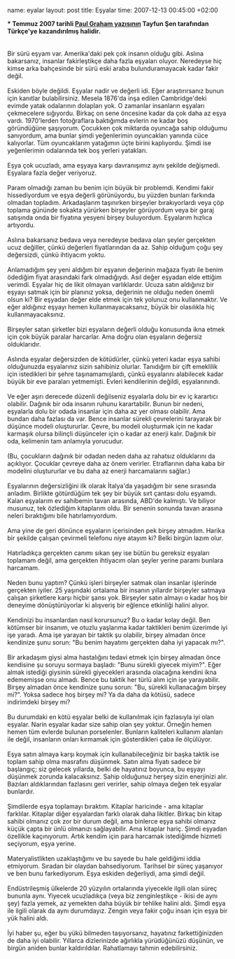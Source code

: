 name: eyalar
layout: post
title: Eşyalar
time: 2007-12-13 00:45:00 +02:00

<span style="font-weight:bold;">* Temmuz 2007 tarihli <a href="http://www.paulgraham.com/stuff.html">Paul Graham yazısının</a> Tayfun Şen tarafından Türkçe'ye kazandırılmış halidir.</span><br /><br /><br />Bir sürü eşyam var. Amerika'daki pek çok insanın olduğu gibi. Aslına bakarsanız, insanlar fakirleştikçe daha fazla eşyaları oluyor. Neredeyse hiç kimse arka bahçesinde bir sürü eski araba bulunduramayacak kadar fakir değil.<br /><br />Eskiden böyle değildi. Eşyalar nadir ve değerli idi. Eğer araştırırsanız bunun için kanıtlar bulabilirsiniz. Mesela 1876'da inşa edilen Cambridge'deki evimde yatak odalarının dolapları yok. O zamanlar insanların eşyaları çekmecelere sığıyordu. Birkaç on sene öncesine kadar da çok daha az eşya vardı. 1970'lerden fotoğraflara baktığımda evlerin ne kadar boş göründüğüne şaşıyorum. Çocukken çok miktarda oyuncağa sahip olduğumu sanıyordum, ama bunlar şimdi yeğenlerimin oyuncakları yanında cüce kalıyorlar. Tüm oyuncaklarım yatağımın üçte birini kaplıyordu. Şimdi ise yeğenlerimin odalarında tek boş yerleri yatakları.<br /><br />Eşya çok ucuzladı, ama eşyaya karşı davranışımız aynı şekilde değişmedi. Eşyalara fazla değer veriyoruz.<br /><br />Param olmadığı zaman bu benim için büyük bir problemdi. Kendimi fakir hissediyordum ve eşya değerli görünüyordu, bu yüzden bunları farkında olmadan topladım. Arkadaşlarım taşınırken birşeyler bırakıyorlardı veya çöp toplama gününde sokakta yürürken birşeyler görüyordum veya bir garaj satışında onda bir fiyatına yesyeni birşey buluyordum. Eşyalarım hızlıca artıyordu.<br /><br />Aslına bakarsanız bedava veya neredeyse bedava olan şeyler gerçekten ucuz değiller, çünkü değerleri fiyatlarından da az. Sahip olduğum çoğu şey değersizdi, çünkü ihtiyacım yoktu.<br /><br />Anlamadığım şey yeni aldığım bir eşyanın değerinin mağaza fiyatı ile benim ödediğim fiyat arasındaki fark olmadığıydı. Asıl değer eşyadan elde ettiğim verimdi. Eşyalar hiç de likit olmayan varlıklardır. Ucuza satın aldığınız bir eşyayı satmak için bir planınız yoksa, değerinin ne olduğu neden önemli olsun ki? Bir eşyadan değer elde etmek için tek yolunuz onu kullanmaktır. Ve eğer aldığınız eşyayı hemen kullanmayacaksanız, büyük bir olasılıkla hiç kullanmayacaksınız.<br /><br />Birşeyler satan şirketler bizi eşyaların değerli olduğu konusunda ikna etmek için çok büyük paralar harcarlar. Ama doğru olan eşyaların değersiz olduklarıdır.<br /><br />Aslında eşyalar değersizden de kötüdürler, çünkü yeteri kadar eşya sahibi olduğunuzda eşyalarınız sizin sahibiniz olurlar. Tanıdığım bir çift emeklilik için istedikleri bir şehre taşınamamışlardı, çünkü eşyalarını alabilecek kadar büyük bir eve paraları yetmemişti. Evleri kendilerinin değildi, eşyalarınındı.<br /><br />Ve eğer aşırı derecede düzenli değilseniz eşyalarla dolu bir ev iç karartıcı olabilir. Dağınık bir oda insanın ruhunu karartabilir. Bunun bir nedeni, eşyalarla dolu bir odada insanlar için daha az yer olması olabilir. Ama bundan daha fazlası da var. Bence insanlar sürekli çevrelerini tarayarak bir düşünce modeli oluştururlar. Çevre, bu modeli oluşturmak için ne kadar karmaşık olursa bilinçli düşünceler için o kadar az enerji kalır. Dağınık bir oda, kelimenin tam anlamıyla yorucudur.<br /><br />(Bu, çocukların dağınık bir odadan neden daha az rahatsız olduklarını da açıklıyor. Çocuklar çevreye daha az önem verirler. Etraflarının daha kaba bir modelini oluştururlar ve bu daha az enerji harcamalarını sağlar.)<br /><br />Eşyalarının değersizliğini ilk olarak İtalya'da yaşadığım bir sene sırasında anladım. Birlikte götürdüğüm tek şey bir büyük sırt çantası dolu eşyamdı. Kalan eşyalarım ev sahibemin tavan arasında, ABD'de kalmıştı. Ve biliyor musunuz, tek özlediğim kitaplarım oldu. Bir senenin sonunda tavan arasına neleri bıraktığımı bile hatırlamıyordum.<br /><br />Ama yine de geri dönünce eşyaların içerisinden pek birşey atmadım. Harika bir şekilde çalışan çevirmeli telefonu niye atayım ki? Belki birgün lazım olur.<br /><br />Hatırladıkça gerçekten canımı sıkan şey ise bütün bu gereksiz eşyaları toplamam değil, ama gerçekten ihtiyacım olan şeyler yerine paramı bunlara harcamam.<br /><br />Neden bunu yaptım? Çünkü işleri birşeyler satmak olan insanlar işlerinde gerçekten iyiler. 25 yaşındaki ortalama bir insanın yıllardır birşeyler satmaya çalışan şirketlere karşı hiçbir şansı yok. Birşeyler satın almayı o kadar hoş bir deneyime dönüştürüyorlar ki alışveriş bir eğlence etkinliği halini alıyor.<br /><br />Kendinizi bu insanlardan nasıl korursunuz? Bu o kadar kolay değil. Ben kötümser bir insanım, ve otuzlu yaşlarıma kadar taktikleri benim üzerimde iyi işe yaradı. Ama işe yarayan bir taktik şu olabilir, birşey almadan önce kendinize şunu sorun: "Bu benim hayatımı gerçekten daha iyi yapacak mı?".<br /><br />Bir arkadaşım giysi alma hastalığını tedavi etmek için birşey almadan önce kendisine şu soruyu sormaya başladı: "Bunu sürekli giyecek miyim?". Eğer almak istediği giysinin sürekli giyecekleri arasında olacağına kendini ikna edememişse onu almadı. Bence bu taktik her türlü alım için işe yarayabilir. Birşey almadan önce kendinize şunu sorun: "Bu, sürekli kullanacağım birşey mi?". Yoksa sadece hoş birşey mi? Ya da daha da kötüsü, sadece indirimdeki birşey mi?<br /><br />Bu durumdaki en kötü eşyalar belki de kullanılmak için fazlasıyla iyi olan eşyalar. Narin eşyalar kadar size sahip olan şey yoktur. Örneğin hemen hemen tüm evlerde bulunan porselenler. Bunların kaliteleri kullanım alanları ile değil, insanların onları kırmamak için gösterdikleri çaba ile ölçülüyor.<br /><br />Eşya satın almaya karşı koymak için kullanabileceğiniz bir başka taktik ise toplam sahip olma masrafını düşünmek. Satın alma fiyatı sadece bir başlangıç; siz gelecek yıllarda, belki de hayatınız boyunca, bu eşyayı düşünmek zorunda kalacaksınız. Sahip olduğunuz herşey sizin enerjinizi alır. Bazıları aldıklarından fazlasını geri verirler, sahip olmaya değen tek eşyalar bunlardır.<br /><br />Şimdilerde eşya toplamayı bıraktım. Kitaplar haricinde - ama kitaplar farklılar. Kitaplar diğer eşyalardan farklı olarak daha likitler. Birkaç bin kitap sahibi olmanız çok zor bir durum değil, ama binlerce eşya sahibi olmanız küçük çapta bir ünlü olmanızı sağlayabilir. Ama kitaplar hariç. Şimdi eşyadan özellikle kaçınıyorum. Artık kendim için para harcamak istediğimde hizmeti seçiyorum, eşya yerine.<br /><br />Materyalistlikten uzaklaştığımı ve bu sayede bu hale geldiğimi iddia etmiyorum. Sıradan bir olaydan bahsediyorum. Tarihsel bir süreç yaşanıyor ve ben bunu farkediyorum. Eşya eskiden değerliydi, ama şimdi değil.<br /><br />Endüstrileşmiş ülkelerde 20 yüzyılın ortalarında yiyecekle ilgili olan süreç bununla aynı. Yiyecek ucuzladıkça (veya biz zenginleştikçe - ikisi de aynı şey) fazla yemek, az yemekten daha büyük bir tehlike halini aldı. Şimdi eşya ile ilgili olarak da aynı durumdayız. Zengin veya fakir çoğu insan için eşya bir yük halini aldı.<br /><br />İyi haber şu, eğer bu yükü bilmeden taşıyorsanız, hayatınız farkettiğinizden de daha iyi olabilir. Yıllarca dizlerinizde ağırlıkla yürüdüğünüzü düşünün, ve birgün aniden bunlar kaldırıldılar. Rahatlamayı tahmin edebilirsiniz.
